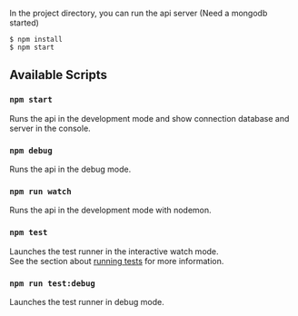 In the project directory, you can run the api server (Need a mongodb started)
```
$ npm install
$ npm start
```
## Available Scripts
### `npm start`
Runs the api in the development mode and show connection database and server in the console.
### `npm debug`
Runs the api in the debug mode. 
### `npm run watch`
Runs the api in the development mode with nodemon.
### `npm test`
Launches the test runner in the interactive watch mode.<br>
See the section about [running tests](https://facebook.github.io/create-react-app/docs/running-tests) for more information.
### `npm run test:debug`
Launches the test runner in debug mode.